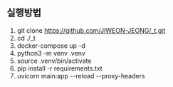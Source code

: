 ## 실행방법

1. git clone https://github.com/JIWEON-JEONG/_t.git
2. cd ./_t
3. docker-compose up -d
4. python3 -m venv .venv
5. source .venv/bin/activate
7. pip install -r requirements.txt
8. uvicorn main:app --reload --proxy-headers



